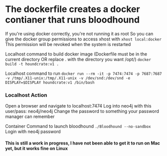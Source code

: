 # The dockerfile creates a docker contianer that runs bloodhound
If you're using docker correctly, you're not running it as root
So you can give the docker group permissions to access xhost with `xhost local:docker`
This permission will be revoked when the system is restarted


Localhost command to build docker image (Dockerfile must be in the current directory OR replace . with the directory you want /opt/)
`docker build -t houndcrate:v1 .`

Localhost command to run
`docker run --rm -it -p 7474:7474 -p 7687:7687 -v /tmp/.X11-unix:/tmp/.X11-unix -v /dev/snd:/dev/snd -e DISPLAY=$DISPLAY houndcrate:v1 /bin/bash`

### Localhost Action
Open a browser and navigate to localhost:7474
Log into neo4j with this user/pass: neo4j/neo4j
Change the password to something your password manager can remember

Container Command to launch bloodhound
`./Bloodhound --no-sandbox`
Login with neo4j password

#### This is still a work in progress, I have not been able to get it to run on Mac yet, but it works fine on Linux
